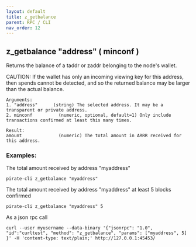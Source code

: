 ```yaml
---
layout: default
title: z_getbalance
parent: RPC / CLI
nav_order: 12
---
```


## z_getbalance "address" ( minconf )

Returns the balance of a taddr or zaddr belonging to the node's wallet.

CAUTION: If the wallet has only an incoming viewing key for this address, then spends cannot be
detected, and so the returned balance may be larger than the actual balance.

```
Arguments:
1. "address"      (string) The selected address. It may be a transparent or private address.
2. minconf          (numeric, optional, default=1) Only include transactions confirmed at least this many times.
```
```
Result:
amount              (numeric) The total amount in ARRR received for this address.
```

### Examples:

The total amount received by address "myaddress"
```
pirate-cli z_getbalance "myaddress"
```

The total amount received by address "myaddress" at least 5 blocks confirmed
```
pirate-cli z_getbalance "myaddress" 5
```

As a json rpc call
```
curl --user myusername --data-binary '{"jsonrpc": "1.0", "id":"curltest", "method": "z_getbalance", "params": ["myaddress", 5] }' -H 'content-type: text/plain;' http://127.0.0.1:45453/
```
